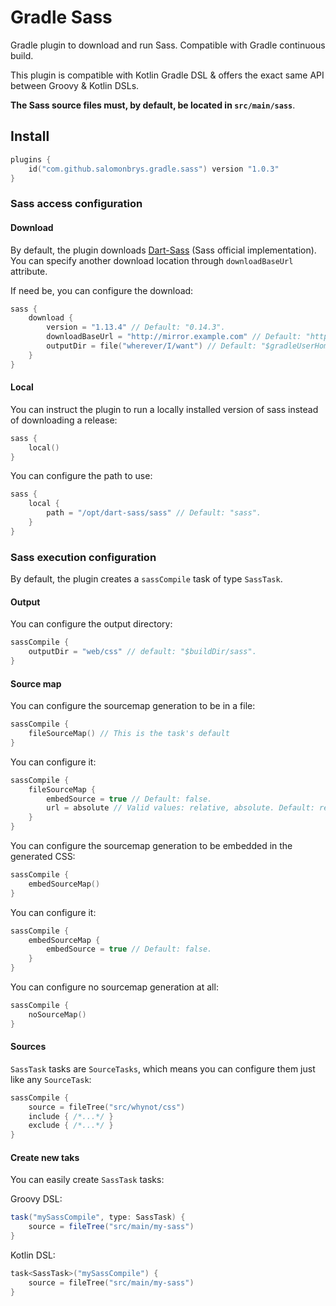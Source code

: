 Gradle Sass
===========

Gradle plugin to download and run Sass.
Compatible with Gradle continuous build.

This plugin is compatible with Kotlin Gradle DSL & offers the exact same API between Groovy & Kotlin DSLs.

**The Sass source files must, by default, be located in `src/main/sass`**.

## Install

```kotlin
plugins {
    id("com.github.salomonbrys.gradle.sass") version "1.0.3"
}
```

### Sass access configuration

#### Download

By default, the plugin downloads [Dart-Sass](https://github.com/sass/dart-sass) (Sass official implementation). You can specify another download location
through `downloadBaseUrl` attribute.

If need be, you can configure the download:

```kotlin
sass {
    download {
        version = "1.13.4" // Default: "0.14.3".
        downloadBaseUrl = "http://mirror.example.com" // Default: "https://github.com/sass/dart-sass/releases/download".
        outputDir = file("wherever/I/want") // Default: "$gradleUserHome/sass".
    }
}
```

#### Local

You can instruct the plugin to run a locally installed version of sass instead of downloading a release:

```kotlin
sass {
    local()
}
```

You can configure the path to use:

```kotlin
sass {
    local {
        path = "/opt/dart-sass/sass" // Default: "sass".
    }
}
```

### Sass execution configuration

By default, the plugin creates a `sassCompile` task of type `SassTask`.

#### Output

You can configure the output directory:

```kotlin
sassCompile {
    outputDir = "web/css" // default: "$buildDir/sass".
}
```

#### Source map

You can configure the sourcemap generation to be in a file:

```kotlin
sassCompile {
    fileSourceMap() // This is the task's default
}
```

You can configure it:

```kotlin
sassCompile {
    fileSourceMap {
        embedSource = true // Default: false.
        url = absolute // Valid values: relative, absolute. Default: relative.
    }
}
```

You can configure the sourcemap generation to be embedded in the generated CSS:

```kotlin
sassCompile {
    embedSourceMap()
}
```

You can configure it:

```kotlin
sassCompile {
    embedSourceMap {
        embedSource = true // Default: false.
    }
}
```

You can configure no sourcemap generation at all:

```kotlin
sassCompile {
    noSourceMap()
}
```

#### Sources

`SassTask` tasks are `SourceTasks`, which means you can configure them just like any `SourceTask`:

```kotlin
sassCompile {
    source = fileTree("src/whynot/css")
    include { /*...*/ }
    exclude { /*...*/ }
}
```

#### Create new taks

You can easily create `SassTask` tasks:

Groovy DSL:

```groovy
task("mySassCompile", type: SassTask) {
    source = fileTree("src/main/my-sass")
}
```

Kotlin DSL:

```kotlin
task<SassTask>("mySassCompile") {
    source = fileTree("src/main/my-sass")
}
```
